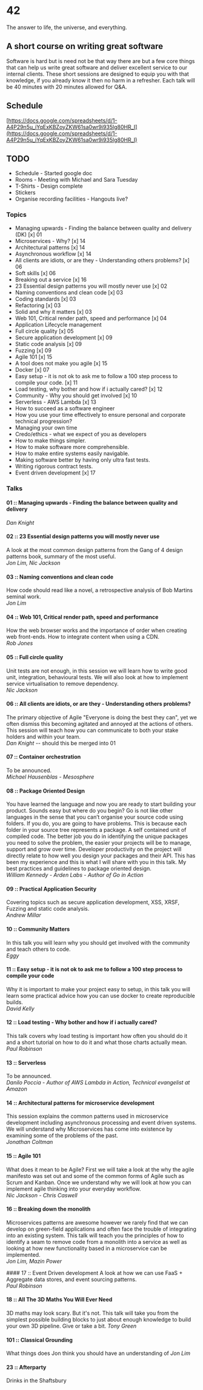 
# 42
The answer to life, the universe, and everything.

## A short course on writing great software
Software is hard but is need not be that way there are but a few core things that can help us write great software and deliver excellent service to our internal clients.  These short sessions are designed to equip you with that knowledge, if you already know it then no harm in a refresher.  Each talk will be 40 minutes with 20 minutes allowed for Q&A.

## Schedule
[https://docs.google.com/spreadsheets/d/1-A4P29n5u_iYqExKBZoyZKW61sa0wr9i935lg80HR_I](https://docs.google.com/spreadsheets/d/1-A4P29n5u_iYqExKBZoyZKW61sa0wr9i935lg80HR_I)

## TODO
*   Schedule - Started google doc
*   Rooms - Meeting with Michael and Sara Tuesday
*   T-Shirts - Design complete
*   Stickers
*   Organise recording facilities - Hangouts live?

### Topics
*   Managing upwards - Finding the balance between quality and delivery (DK) [x] 01
*   Microservices - Why? [x] 14
*   Architectural patterns [x] 14
*   Asynchronous workflow [x] 14
*   All clients are idiots, or are they - Understanding others problems? [x] 06
*   Soft skills [x] 06
*   Breaking out a service [x] 16
*   23 Essential design patterns you will mostly never use [x] 02
*   Naming conventions and clean code [x] 03
*   Coding standards [x] 03
*   Refactoring [x] 03
*   Solid and why it matters [x] 03
*   Web 101, Critical render path, speed and performance [x] 04
*   Application Lifecycle management
*   Full circle quality [x] 05
*   Secure application development [x] 09
*   Static code analysis [x] 09
*   Fuzzing [x] 09
*   Agile 101 [x] 15
*   A tool does not make you agile [x] 15
*   Docker [x] 07
*   Easy setup - it is not ok to ask me to follow a 100 step process to compile your code. [x] 11
*   Load testing, why bother and how if i actually cared? [x] 12
*   Community - Why you should get involved [x] 10
*   Serverless - AWS Lambda [x] 13
*   How to succeed as a software engineer
*   How you use your time effectively to ensure personal and corporate technical progression?
*   Managing your own time
*   Credo/ethics - what we expect of you as developers
*   How to make things simpler. 
*   How to make software more comprehensible.
*   How to make entire systems easily navigable.
*   Making software better by having only ultra fast tests.
*   Writing rigorous contract tests.
*   Event driven development [x] 17


### Talks

#### 01 :: Managing upwards - Finding the balance between quality and delivery  
*Dan Knight*

#### 02 :: 23 Essential design patterns you will mostly never use
A look at the most common design patterns from the Gang of 4 design patterns book, summary of the most useful.  
*Jon Lim, Nic Jackson*

#### 03 :: Naming conventions and clean code
How code should read like a novel, a retrospective analysis of Bob Martins seminal work.  
*Jon Lim*

#### 04 :: Web 101, Critical render path, speed and performance
How the web browser works and the importance of order when creating web front-ends.  How to integrate content when using a CDN.  
*Rob Jones*

#### 05 :: Full circle quality
Unit tests are not enough, in this session we will learn how to write good unit, integration, behavioural tests.  We will also look at how to implement service virtualisation to remove dependency.  
*Nic Jackson*

#### 06 :: All clients are idiots, or are they - Understanding others problems?
The primary objective of Agile "Everyone is doing the best they can", yet we often dismiss this becoming agitated and annoyed at the actions of others.  This session will teach how you can communicate to both your stake holders and within your team.  
*Dan Knight*
-- should this be merged into 01

#### 07 :: Container orchestration
To be announced.  
*Michael Hausenblas - Mesosphere*

#### 08 :: Package Oriented Design
You have learned the language and now you are ready to start building your product. Sounds easy but where do you begin? Go is not like other languages in the sense that you can’t organise your source code using folders. If you do, you are going to have problems. This is because each folder in your source tree represents a package. A self contained unit of compiled code. The better job you do in identifying the unique packages you need to solve the problem, the easier your projects will be to manage, support and grow over time. Developer productivity on the project will directly relate to how well you design your packages and their API. This has been my experience and this is what I will share with you in this talk. My best practices and guidelines to package oriented design.  
*William Kennedy - Arden Labs - Author of Go in Action*

#### 09 :: Practical Application Security
Covering topics such as secure application development, XSS, XRSF, Fuzzing and static code analysis.  
*Andrew Millar*

#### 10 :: Community Matters
In this talk you will learn why you should get involved with the community and teach others to code.  
*Eggy*

#### 11 :: Easy setup - it is not ok to ask me to follow a 100 step process to compile your code
Why it is important to make your project easy to setup, in this talk you will learn some practical advice how you can use docker to create reproducible builds.  
*David Kelly*

#### 12 :: Load testing - Why bother and how if i actually cared?
This talk covers why load testing is important how often you should do it and a short tutorial on how to do it and what those charts actually mean.  
*Paul Robinson*

#### 13 :: Serverless
To be announced.  
*Danilo Poccia - Author of AWS Lambda in Action, Technical evangelist at Amazon*

#### 14 :: Architectural patterns for microservice development
This session explains the common patterns used in microservice development including asynchronous processing and event driven systems.  We will understand why Microservices has come into existence by examining some of the problems of the past.   
*Jonathan Coltman*

#### 15 :: Agile 101
What does it mean to be Agile? First we will take a look at the why the agile manifesto was set out and some of the common forms of Agile such as Scrum and Kanban.  Once we understand why we will look at how you can implement agile thinking into your everyday workflow.  
*Nic Jackson - Chris Caswell*

#### 16 :: Breaking down the monolith
Microservices patterns are awesome however we rarely find that we can develop on green-field applications and often face the trouble of integrating into an existing system.  This talk will teach you the principles of how to identify a seam to remove code from a monolith into a service as well as looking at how new functionality based in a microservice can be implemented.  
*Jon Lim, Mazin Power*

#### 17 :: Event Driven development
A look at how we can use FaaS + Aggregate data stores, and event sourcing patterns.  
*Paul Robinson*

#### 18 :: All The 3D Maths You Will Ever Need
3D maths may look scary. But it's not. This talk will take you from the simplest possible building blocks to just about enough knowledge to build your own 3D pipeline. Give or take a bit.
*Tony Green*

#### 101 :: Classical Grounding
What things does Jon think you should have an understanding of
*Jon Lim*

#### 23 :: Afterparty
Drinks in the Shaftsbury
